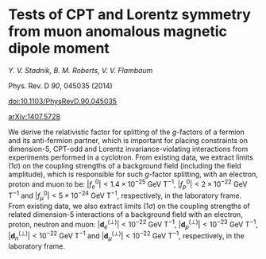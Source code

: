 # Tests of CPT and Lorentz symmetry from muon anomalous magnetic dipole moment

_Y. V. Stadnik, B. M. Roberts, V. V. Flambaum_

Phys. Rev. D *90*, 045035 (2014)

[doi:10.1103/PhysRevD.90.045035](http://dx.doi.org/10.1103/PhysRevD.90.045035)

[arXiv:1407.5728](http://arxiv.org/abs/1407.5728)


We derive the relativistic factor for splitting of the $g$-factors of a fermion and its anti-fermion partner, which is important for placing constraints on dimension-5, CPT-odd and Lorentz invariance-violating interactions from experiments performed in a cyclotron. From existing data, we extract limits (1$\sigma$) on the coupling strengths of a background field (including the field amplitude), which is responsible for such $g$-factor splitting, with an electron, proton and muon to be: $\left| f^0_e \right| < 1.4 \times 10^{-25} \textrm{ GeV T}^{-1}$, $\left| f^0_p \right| < 2 \times 10^{-22} \textrm{ GeV T}^{-1}$ and $\left| f^0_\mu \right| < 5 \times 10^{-24} \textrm{ GeV T}^{-1}$, respectively, in the laboratory frame. From existing data, we also extract limits (1$\sigma$) on the coupling strengths of related dimension-5 interactions of a background field with an electron, proton, neutron and muon: $| \mathbf{d}_e^{(\perp)} | < 10^{-22} \textrm{ GeV T}^{-1}$, $| \mathbf{d}_p^{(\perp)} | < 10^{-23} \textrm{ GeV T}^{-1}$, $| \mathbf{d}_n^{(\perp)} | < 10^{-22} \textrm{ GeV T}^{-1}$ and $| \mathbf{d}_\mu^{(\perp)} | < 10^{-22} \textrm{ GeV T}^{-1}$, respectively, in the laboratory frame.


